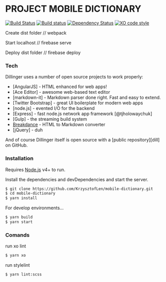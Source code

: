 # PROJECT MOBILE DICTIONARY
[![Build Status](https://travis-ci.org/KrzysztofLen/mobile-dictionary.svg?branch=master)](https://travis-ci.org/KrzysztofLen/mobile-dictionary)
[![Build status](https://ci.appveyor.com/api/projects/status/gauttiq7v97as25a?svg=true)](https://ci.appveyor.com/project/KrzysztofLen/mobile-dictionary)
[![Dependency Status](https://dependencyci.com/github/KrzysztofLen/mobile-dictionary/badge)](https://dependencyci.com/github/KrzysztofLen/mobile-dictionary)
[![XO code style](https://img.shields.io/badge/code_style-XO-5ed9c7.svg)](https://github.com/sindresorhus/xo)


Create dist folder
// webpack

Start localhost
// firebase serve

Deploy dist folder 
// firebase deploy

### Tech

Dillinger uses a number of open source projects to work properly:

* [AngularJS] - HTML enhanced for web apps!
* [Ace Editor] - awesome web-based text editor
* [markdown-it] - Markdown parser done right. Fast and easy to extend.
* [Twitter Bootstrap] - great UI boilerplate for modern web apps
* [node.js] - evented I/O for the backend
* [Express] - fast node.js network app framework [@tjholowaychuk]
* [Gulp] - the streaming build system
* [Breakdance](http://breakdance.io) - HTML to Markdown converter
* [jQuery] - duh

And of course Dillinger itself is open source with a [public repository][dill]
 on GitHub.

### Installation

Requires [Node.js](https://nodejs.org/) v4+ to run.

Install the dependencies and devDependencies and start the server.

```sh
$ git clone https://github.com/KrzysztofLen/mobile-dictionary.git
$ cd mobile-dictionary
$ yarn install
```

For develop environments...

```sh
$ yarn build
$ yarn start
```

### Comands

run xo lint
```sh
$ yarn xo
```
run stylelint
```sh
$ yarn lint:scss
```
